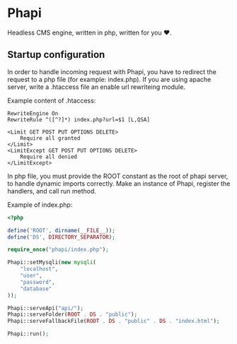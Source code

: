 # Phapi

Headless CMS engine, written in php, written for you ❤.

## Startup configuration

In order to handle incoming request with Phapi, you have to redirect the request to a php file (for example: index.php).
If you are using apache server, write a .htaccess file an enable url rewriteing module.

Example content of .htaccess:

```
RewriteEngine On
RewriteRule ^([^?]*) index.php?url=$1 [L,QSA]

<Limit GET POST PUT OPTIONS DELETE>
    Require all granted
</Limit>
<LimitExcept GET POST PUT OPTIONS DELETE>
    Require all denied
</LimitExcept>

```

In php file, you must provide the ROOT constant as the root of phapi server, to handle dynamic imports correctly.
Make an instance of Phapi, register the handlers, and call run method.

Example of index.php:

```php
<?php

define('ROOT', dirname(__FILE__));
define('DS', DIRECTORY_SEPARATOR);

require_once("phapi/index.php");

Phapi::setMysqli(new mysqli(
    "localhost",
    "user",
    "password",
    "database"
));

Phapi::serveApi("api/");
Phapi::serveFolder(ROOT . DS . "public");
Phapi::serveFallbackFile(ROOT . DS . "public" . DS . "index.html");

Phapi::run();

```

